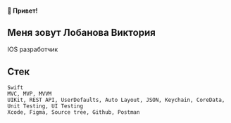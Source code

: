 #### 👋 Привет!
## Меня зовут Лобанова Виктория      
IOS разработчик

## Стек
~~~
Swift
MVC, MVP, MVVM
UIKit, REST API, UserDefaults, Auto Layout, JSON, Keychain, CoreData, Unit Testing, UI Testing
Xcode, Figma, Source tree, Github, Postman
~~~
